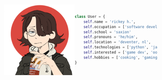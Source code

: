 

<img align="left" height="233" width="233" alt="picrew icon (https://picrew.me/image_maker/457566)" src="457566_bG4ja9rE.png">


```python

class User = {
	self.name = 'rickey h.',	
	self.occupation = ['software developer', 'student'],
	self.school = 'saxion'
	self.pronouns = 'he/him',
	self.location = 'deventer, nl',
	self.technologies = ['python', 'javascript', 'html', 'css', 'php'],
	self.interested = ['game dev', 'oop', 'web design']
	self.hobbies = ['cooking', 'gaming', 'music production']
}
```
